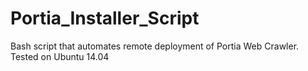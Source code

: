 Portia_Installer_Script
=======================

Bash script that automates remote deployment of Portia Web Crawler. Tested on Ubuntu 14.04
